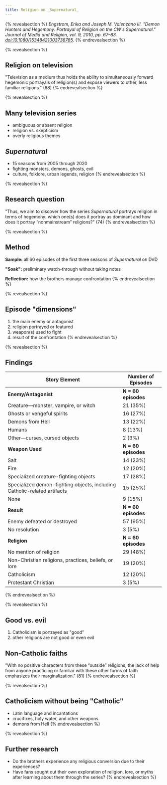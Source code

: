 ```yaml
---
title: Religion on _Supernatural_
---
```


{% revealsection %}
<cite>Engstrom, Erika and Joseph M. Valenzano III. "Demon Hunters and Hegemony: Portrayal of Religion on the CW's _Supernatural_." _Journal of Media and Religion_, vol. 9, 2010, pp. 67–83. [doi:10.1080/15348421003738785](https://doi.org/10.1080/15348421003738785).</cite>
{% endrevealsection %}



{% revealsection %}
## Religion on television

"Television as a medium thus holds the ability to simultaneously forward hegemonic portrayals of religion(s) and expose viewers to other, less familiar religions." (68)
{% endrevealsection %}



{% revealsection %}
## Many television series

- ambiguous or absent religion
- religion vs. skepticism
- overly religious themes

## _Supernatural_

- 15 seasons from 2005 through 2020
- fighting monsters, demons, ghosts, evil
- culture, folklore, urban legends, religion
{% endrevealsection %}



{% revealsection %}
## Research question

"Thus, we aim to discover how the series _Supernatural_ portrays religion in terms of hegemony: which one(s) does it portray as dominant and how does it portray “nonmainstream” religions?" (74)
{% endrevealsection %}



{% revealsection %}
## Method

**Sample:** all 60 episodes of the first three seasons of _Supernatural_ on DVD

**"Soak":** preliminary watch-through without taking notes

**Reflection:** how the brothers manage confrontation
{% endrevealsection %}



{% revealsection %}
## Episode "dimensions"

1. the main enemy or antagonist
1. religion portrayed or featured
1. weapon(s) used to fight
1. result of the confrontation
{% endrevealsection %}



{% revealsection %}
## Findings

| Story Element | Number of Episodes |
| --- | --- |
| **Enemy/Antagonist** | **N = 60 episodes** |
| Creature—monster, vampire, or witch | 21 (35%) |
| Ghosts or vengeful spirits | 16 (27%) |
| Demons from Hell | 13 (22%) |
| Humans | 8 (13%) |
| Other—curses, cursed objects | 2 (3%) |
| **Weapon Used** | **N = 60 episodes** |
| Salt | 14 (23%) |
| Fire | 12 (20%) |
| Specialized creature-fighting objects | 17 (28%) |
| Specialized demon-fighting objects, including Catholic-related artifacts | 15 (25%) |
| None | 9 (15%) |
| **Result** | **N = 60 episodes** |
| Enemy defeated or destroyed | 57 (95%) |
| No resolution | 3 (5%) |
| **Religion** | **N = 60 episodes** |
| No mention of religion | 29 (48%) |
| Non-Christian religions, practices, beliefs, or lore | 19 (20%) |
| Catholicism | 12 (20%) |
| Protestant Christian | 3 (5%) |
{% endrevealsection %}



{% revealsection %}
## Good vs. evil

1. Catholicism is portrayed as "good"
1. other religions are not good or even evil

## Non-Catholic faiths

"With no positive characters from these “outside” religions, the lack of help from anyone practicing or familiar with these other forms of faith emphasizes their marginalization." (81)
{% endrevealsection %}



{% revealsection %}
## Catholicism without being "Catholic"

- Latin language and incantations
- crucifixes, holy water, and other weapons
- demons from Hell
{% endrevealsection %}



{% revealsection %}
## Further research

- Do the brothers experience any religious conversion due to their experiences?
- Have fans sought out their own exploration of religion, lore, or myths after learning about them through the series?
{% endrevealsection %}

